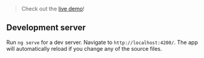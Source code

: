 > Check out the [live demo]()!

## Development server

Run `ng serve` for a dev server. Navigate to `http://localhost:4200/`. The app will automatically reload if you change any of the source files.
